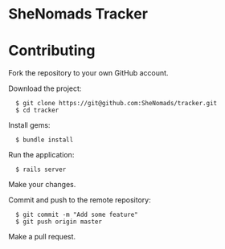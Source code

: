 # SheNomads Tracker

# Contributing

Fork the repository to your own GitHub account.

Download the project:

```
  $ git clone https://git@github.com:SheNomads/tracker.git
  $ cd tracker
```

Install gems:

```
  $ bundle install
```

Run the application:

```
  $ rails server
```

Make your changes.

Commit and push to the remote repository:

```
  $ git commit -m "Add some feature"
  $ git push origin master
```

Make a pull request.
